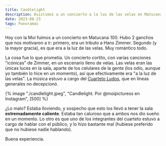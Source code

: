 ```yaml
---
title: Candlelight
description: Asistimos a un concierto a la luz de las velas en Matucana 100.
date: 2023-08-23
tags: Panoramas
---
```

Hoy con la Moi fuimos a un concierto en Matucana 100. Hubo 2 ganchos que nos motivaron a ir: primero, era un tributo a Hans Zimmer. Segundo (y la mayor gracia), es que era a la luz de las velas. Muy romántico todo.

La cosa fue lo que prometía. Un concierto cortito, con varias canciones "icónicas" de Zimmer, en un escenario lleno de velas. Las velas eran las únicas luces en la sala, aparte de los celulares de la gente (los odio, aunque yo también lo hice en un momento), así que efectivamente era "a la luz de las velas". La música estuvo a cargo del [Cuarteto Ludos](https://www.instagram.com/cuartetoludos/), que en líneas generales no decepcionó.

{% image "./candlelight.jpeg", "Candlelight. Por @moipicturess en Instagram", [500] %}

¿Lo malo? Estaba lloviendo, y sospecho que esto los llevó a tener la sala **extremadamente caliente**. Estaba tan caluroso que a ambos nos dio sueño en un momento. Lo otro es que uno de los integrantes del cuarteto estuvo a cargo de hablar con el público, y lo hizo bastante mal (hubiese preferido que no hubiese nadie hablando).

Buena experiencia.